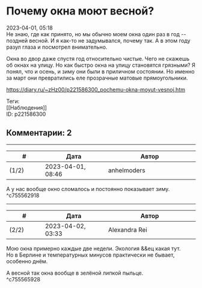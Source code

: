 Почему окна моют весной?
========================

  
2023-04-01, 05:18  
 Не знаю, где как принято, но мы обычно моем окна один раз в год -- поздней весной. И я как-то не задумывался, почему так. А в этом году разул глаза и посмотрел внимательно.   
   
 Окна во двор даже спустя год относительно чистые. Чего не скажешь об окнах на улицу. Но как быстро окна на улицу становятся грязными? Я понял, что и осень, и зиму они были в приличном состоянии. Но именно за март они превратились еле прозрачные матовые прямоугольники.   
  
<https://diary.ru/~zHz00/p221586300_pochemu-okna-moyut-vesnoj.htm>  
  
Теги:  
[[Наблюдения]]  
ID: p221586300  


Комментарии: 2
--------------

  


---



|         #         |              Дата              |                     Автор                     |           ID           |
| --- | --- | --- | --- |
| (1/2) | 2023-04-01, 08:46 | anhelmoders | c755562918 |

  
 А у нас вообще окно сломалось и постоянно показывает зиму.   
 ^c755562918

---



|         #         |              Дата              |                     Автор                     |           ID           |
| --- | --- | --- | --- |
| (2/2) | 2023-04-02, 03:33 | Alexandra Rei | c755565928 |

  
  Мою окна примерно каждые две недели. Экология &&ец какая тут.   
 Но в Берлине и температурных минусов практически не бывает, особенно днём.   
   
 А весной так окна вообще в зелёной липкой пыльце.    
 ^c755565928